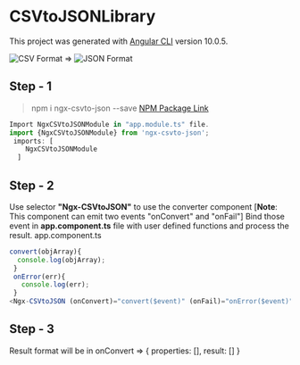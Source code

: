 # CSVtoJSONLibrary

This project was generated with [Angular CLI](https://github.com/angular/angular-cli) version 10.0.5.

![CSV Format](https://img.icons8.com/officel/48/000000/csv.png "CSV Format") => ![JSON Format](https://img.icons8.com/office/48/000000/json.png "JSON Format")

## Step - 1

> npm i ngx-csvto-json --save
[NPM Package Link](https://www.npmjs.com/package/ngx-csvto-json "ngx-csvto-json")
```javascript
Import NgxCSVtoJSONModule in "app.module.ts" file.
import {NgxCSVtoJSONModule} from 'ngx-csvto-json';
 imports: [
    NgxCSVtoJSONModule
  ]
  ```

## Step - 2
Use selector **"Ngx-CSVtoJSON"** to use the converter component [**Note**: This component can emit two events "onConvert" and "onFail"]
Bind those event in **app.component.ts** file with user defined functions and process the result.
app.component.ts
 ```javascript
 convert(objArray){
   console.log(objArray);
  }
  onError(err){
    console.log(err);
  }
<Ngx-CSVtoJSON (onConvert)="convert($event)" (onFail)="onError($event)"></Ngx-CSVtoJSON>
```

## Step - 3
Result format will be in 
onConvert => 
{
 properties: [],
 result: []
}

